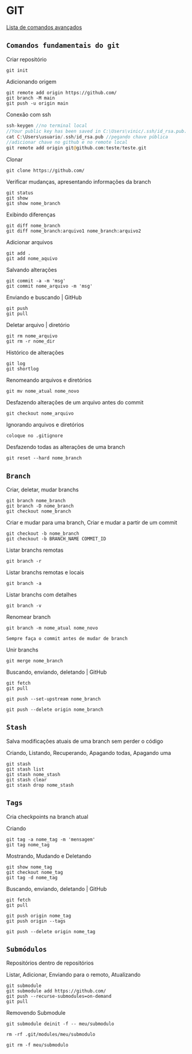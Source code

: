 # GIT

[Lista de comandos avançados](https://gist.github.com/leocomelli/2545add34e4fec21ec16)

## ``Comandos fundamentais do git``

Criar repositório
```
git init
```

Adicionando origem
```
git remote add origin https://github.com/
git branch -M main
git push -u origin main
```
Conexão com ssh
```php
ssh-keygen //no terminal local
//Your public key has been saved in C:\Users\vinic/.ssh/id_rsa.pub.
cat C:\Users\usuario/.ssh/id_rsa.pub //pegando chave pública
//adicionar chave no github e no remote local
git remote add origin git@github.com:teste/teste.git
```

Clonar
```
git clone https://github.com/
```

Verificar mudanças, apresentando informações da branch
```
git status
git show
git show nome_branch
```
Exibindo diferenças
```
git diff nome_branch
git diff nome_branch:arquivo1 nome_branch:arquivo2
```

Adicionar arquivos
```
git add .
git add nome_aquivo
```

Salvando alterações
```
git commit -a -m 'msg'
git commit nome_arquivo -m 'msg'
```

Enviando e buscando | GitHub
```
git push
git pull
```

Deletar arquivo | diretório
```
git rm nome_arquivo
git rm -r nome_dir
```

Histórico de alterações
```
git log
git shortlog
```

Renomeando arquivos e diretórios
```
git mv nome_atual nome_novo
```

Desfazendo alterações de um arquivo antes do commit
```
git checkout nome_arquivo
```

Ignorando arquivos e diretórios
```
coloque no .gitignore
```

Desfazendo todas as alterações de uma branch
```
git reset --hard nome_branch
```

## ``Branch``

Criar, deletar, mudar branchs
```
git branch nome_branch
git branch -D nome_branch
git checkout nome_branch
```
Criar e mudar para uma branch, Criar e mudar a partir de um commit
```
git checkout -b nome_branch
git checkout -b BRANCH_NAME COMMIT_ID
```
Listar branchs remotas
```
git branch -r
```
Listar branchs remotas e locais
```
git branch -a
```
Listar branchs com detalhes
```
git branch -v
```

Renomear branch
```
git branch -m nome_atual nome_novo
```

``Sempre faça o commit antes de mudar de branch``

Unir branchs
```
git merge nome_branch
```
Buscando, enviando, deletando | GitHub
```
git fetch
git pull

git push --set-upstream nome_branch

git push --delete origin nome_branch
```

## ``Stash``

Salva modificações atuais de uma branch sem perder o código

Criando, Listando, Recuperando, Apagando todas, Apagando uma
```
git stash
git stash list
git stash nome_stash
git stash clear
git stash drop nome_stash
```

## ``Tags``

Cria checkpoints na branch atual

Criando
```
git tag -a nome_tag -m 'mensagem'
git tag nome_tag
```

Mostrando, Mudando e Deletando
```
git show nome_tag
git checkout nome_tag
git tag -d nome_tag
```

Buscando, enviando, deletando | GitHub
```
git fetch
git pull

git push origin nome_tag
git push origin --tags

git push --delete origin nome_tag
```

## ``Submódulos``
Repositórios dentro de repositórios

Listar, Adicionar, Enviando para o remoto, Atualizando
```
git submodule
git submodule add https://github.com/
git push --recurse-submodules=on-demand
git pull
```
Removendo Submodule
```
git submodule deinit -f -- meu/submodulo

rm -rf .git/modules/meu/submodulo

git rm -f meu/submodulo
```
